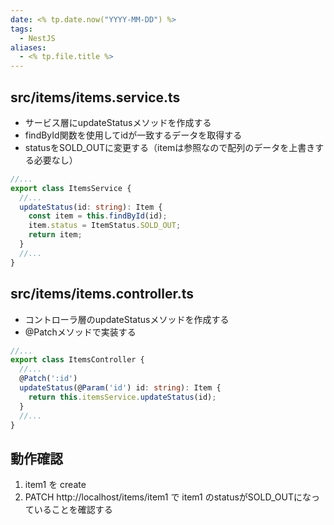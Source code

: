 ```yaml
---
date: <% tp.date.now("YYYY-MM-DD") %>
tags:
  - NestJS
aliases:
  - <% tp.file.title %>
---
```

## src/items/items.service.ts 

- サービス層にupdateStatusメソッドを作成する
- findById関数を使用してidが一致するデータを取得する
- statusをSOLD_OUTに変更する（itemは参照なので配列のデータを上書きする必要なし）

```ts
//...
export class ItemsService {
  //...
  updateStatus(id: string): Item {
    const item = this.findById(id);
    item.status = ItemStatus.SOLD_OUT;
    return item;
  }
  //...
}
```

## src/items/items.controller.ts

- コントローラ層のupdateStatusメソッドを作成する
- @Patchメソッドで実装する

```ts
//...
export class ItemsController {
  //...
  @Patch(':id')
  updateStatus(@Param('id') id: string): Item {
    return this.itemsService.updateStatus(id);
  }
  //...
}
```

## 動作確認

1. item1 を create
2. PATCH http://localhost/items/item1 で item1 のstatusがSOLD_OUTになっていることを確認する